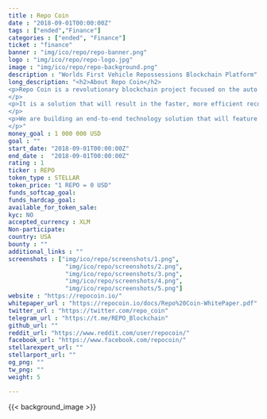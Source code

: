 ```yaml
---
title : Repo Coin
date : "2018-09-01T00:00:00Z"
tags : ["ended","Finance"]
categories : ["ended", "Finance"]
ticket : "finance"
banner : "img/ico/repo/repo-banner.png"
logo : "img/ico/repo/repo-logo.jpg"
image : "img/ico/repo/repo-background.png"
description : "Worlds First Vehicle Repossessions Blockchain Platform"
long_description: "<h2>About Repo Coin</h2>
<p>Repo Coin is a revolutionary blockchain project focused on the auto lending and repossession industry.
</p>
<p>It is a solution that will result in the faster, more efficient recovery of assets for auto lenders by bringing together a large community of people motivated by cryptocurrency rewards.
</p>
<p>We are building an end-to-end technology solution that will feature a website, mobile app, digital wallet, and blockchain platform, using Stellar protocol for token operation and smart contracts.
</p>"
money_goal : 1 000 000 USD
goal : ""
start_date: "2018-09-01T00:00:00Z"
end_date :  "2018-09-01T00:00:00Z"
rating : 1
ticker : REPO
token_type : STELLAR
token_price: "1 REPO = 0 USD"
funds_softcap_goal:   
funds_hardcap_goal:
available_for_token_sale:  
kyc: NO
accepted_currency : XLM
Non-participate:
country: USA
bounty : ""
additional_links : ""
screenshots : ["img/ico/repo/screenshots/1.png",
                "img/ico/repo/screenshots/2.png",
                "img/ico/repo/screenshots/3.png",
                "img/ico/repo/screenshots/4.png",
                "img/ico/repo/screenshots/5.png"]
website : "https://repocoin.io/"
whitepaper_url : "https://repocoin.io/docs/Repo%20Coin-WhitePaper.pdf"
twitter_url : "https://twitter.com/repo_coin"
telegram_url : "https://t.me/REPO_Blockchain"
github_url: ""
reddit_url: "https://www.reddit.com/user/repocoin/"
facebook_url: "https://www.facebook.com/repocoin/"
stellarexpert_url: ""
stellarport_url: ""
og_png: ""
tw_png: ""
weight: 5

---
```



{{< background_image >}}
